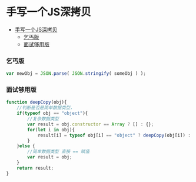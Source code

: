 手写一个JS深拷贝
====

<!-- TOC -->

- [手写一个JS深拷贝](#手写一个JS深拷贝)
    - [乞丐版](#乞丐版)
    - [面试够用版](#面试够用版)

<!-- /TOC -->

### 乞丐版
```js
var newObj = JSON.parse( JSON.stringify( someObj ) );
```

### 面试够用版
```js
function deepCopy(obj){
    //判断是否是简单数据类型，
    if(typeof obj == "object"){
        //复杂数据类型
        var result = obj.constructor == Array ? [] : {};
        for(let i in obj){
            result[i] = typeof obj[i] == "object" ? deepCopy(obj[i]) : obj[i];
        }
    }else {
        //简单数据类型 直接 == 赋值
        var result = obj;
    }
    return result;
}
```